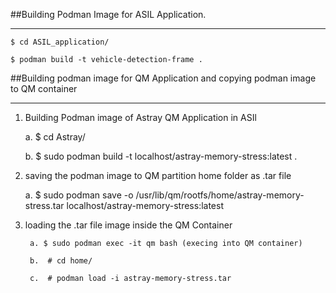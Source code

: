 ##Building Podman Image for ASIL Application.

----------------------------------------------------------------------------------

    $ cd ASIL_application/

    $ podman build -t vehicle-detection-frame .

 
##Building podman image for QM Application and copying podman image to QM container

-----------------------------------------------------------------------------------

1. Building Podman image of Astray QM Application in ASIl

    a. $ cd Astray/

    b. $ sudo podman build -t localhost/astray-memory-stress:latest .

2. saving the podman image to QM partition home folder as .tar file

    a. $ sudo podman save -o /usr/lib/qm/rootfs/home/astray-memory-stress.tar localhost/astray-memory-stress:latest

3. loading the .tar file image inside the QM Container

        a. $ sudo podman exec -it qm bash (execing into QM container)

        b.  # cd home/

        c.  # podman load -i astray-memory-stress.tar
